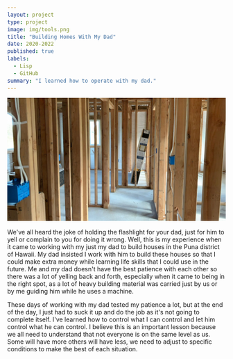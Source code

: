 ```yaml
---
layout: project
type: project
image: img/tools.png
title: "Building Homes With My Dad"
date: 2020-2022
published: true
labels:
  - Lisp
  - GitHub
summary: "I learned how to operate with my dad."
---
```


<img class="img-fluid" src="../img/insidehouseframe.JPG">

We've all heard the joke of holding the flashlight for your dad, just for him to yell or complain to you for doing it wrong. Well, this is my experience when it came to working with my just my dad to build houses in the Puna district of Hawaii. My dad insisted I work with him to build these houses
so that I could make extra money while learning life skills that I could use in the future. Me and my dad doesn't have the best patience with each other so there was a lot of yelling back and forth, especially when it came to being in the right spot, as a lot of heavy building material was carried just by us or by me
guiding him while he uses a machine.

These days of working with my dad tested my patience a lot, but at the end of the day, I just had to suck it up and do the job as it's not going to complete itself. I've learned how to control what I can control and let him control what he can control. I believe this is an important lesson because we all need to understand
that not everyone is on the same level as us. Some will have more others will have less, we need to adjust to specific conditions to make the best of each situation.
